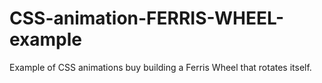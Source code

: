 # CSS-animation-FERRIS-WHEEL-example
Example of CSS animations buy building a Ferris Wheel that rotates itself.
